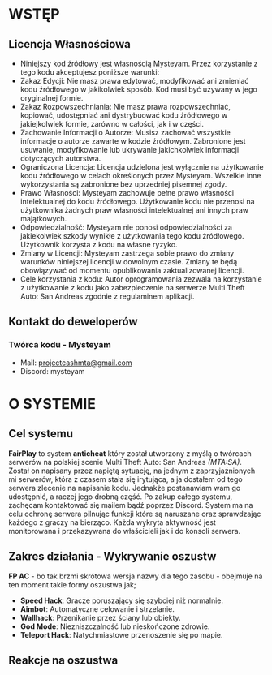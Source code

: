 # WSTĘP 

## Licencja Własnościowa
- Niniejszy kod źródłowy jest własnością Mysteyam. Przez korzystanie z tego kodu akceptujesz poniższe warunki:
- Zakaz Edycji: Nie masz prawa edytować, modyfikować ani zmieniać kodu źródłowego w jakikolwiek sposób. Kod musi być używany w jego oryginalnej formie.
- Zakaz Rozpowszechniania: Nie masz prawa rozpowszechniać, kopiować, udostępniać ani dystrybuować kodu źródłowego w jakiejkolwiek formie, zarówno w całości, jak i w części.
- Zachowanie Informacji o Autorze: Musisz zachować wszystkie informacje o autorze zawarte w kodzie źródłowym. Zabronione jest usuwanie, modyfikowanie lub ukrywanie jakichkolwiek informacji dotyczących autorstwa.
- Ograniczona Licencja: Licencja udzielona jest wyłącznie na użytkowanie kodu źródłowego w celach określonych przez Mysteyam. Wszelkie inne wykorzystania są zabronione bez uprzedniej pisemnej zgody.
- Prawo Własności: Mysteyam zachowuje pełne prawo własności intelektualnej do kodu źródłowego. Użytkowanie kodu nie przenosi na użytkownika żadnych praw własności intelektualnej ani innych praw majątkowych.
- Odpowiedzialność: Mysteyam nie ponosi odpowiedzialności za jakiekolwiek szkody wynikłe z użytkowania tego kodu źródłowego. Użytkownik korzysta z kodu na własne ryzyko.
- Zmiany w Licencji: Mysteyam zastrzega sobie prawo do zmiany warunków niniejszej licencji w dowolnym czasie. Zmiany te będą obowiązywać od momentu opublikowania zaktualizowanej licencji.
- Cele korzystania z kodu: Autor oprogramowania zezwala na korzystanie z użytkowanie z kodu jako zabezpieczenie na serwerze Multi Theft Auto: San Andreas zgodnie z regulaminem aplikacji.

## Kontakt do deweloperów 
### Twórca kodu - Mysteyam
- Mail: projectcashmta@gmail.com
- Discord: mysteyam
  

# O SYSTEMIE 

## Cel systemu
**FairPlay** to system __anticheat__ który został utworzony z myślą o twórcach serwerów na polskiej scenie Multi Theft Auto: San Andreas *(MTA:SA)*. Został on napisany przez napiętą sytuację, na jednym z zaprzyjaźnionych mi serwerów, która z czasem stała się irytująca, a ja dostałem od tego serwera zlecenie na napisanie kodu. Jednakże postanawiam wam go udostępnić, a raczej jego drobną część. Po zakup całego systemu, zachęcam kontaktować się mailem bądź poprzez Discord. System ma na celu ochronę serwera pilnując funkcji które są naruszane oraz sprawdzając każdego z graczy na bierząco. Każda wykryta aktywność jest monitorowana i przekazywana do właścicieli jak i do konsoli serwera.

## Zakres działania - Wykrywanie oszustw
**FP AC** - bo tak brzmi skrótowa wersja nazwy dla tego zasobu - obejmuje na ten moment takie formy oszustwa jak;
- **Speed Hack**: Gracze poruszający się szybciej niż normalnie.
- **Aimbot**: Automatyczne celowanie i strzelanie.
- **Wallhack**: Przenikanie przez ściany lub obiekty.
- **God Mode**: Niezniszczalność lub nieskończone zdrowie.
- **Teleport Hack**: Natychmiastowe przenoszenie się po mapie.

## Reakcje na oszustwa

